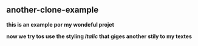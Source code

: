 ## another-clone-example
**this is an example por my wondeful projet**

**now we try tos use the styling *Italic* that giges another stily to my textes**

